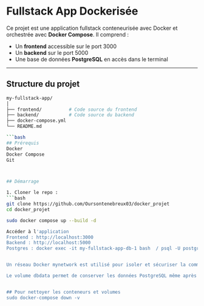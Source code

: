 # Fullstack App Dockerisée

Ce projet est une application fullstack conteneurisée avec Docker et orchestrée avec **Docker Compose**. Il comprend :

- Un **frontend** accessible sur le port 3000
- Un **backend** sur le port 5000
- Une base de données **PostgreSQL**  en accès dans le terminal

---
## Structure du projet

```bash
my-fullstack-app/
│
├── frontend/          # Code source du frontend
├── backend/           # Code source du backend
├── docker-compose.yml
└── README.md

```bash
## Prérequis 
Docker
Docker Compose
Git



## Démarrage

1. Cloner le repo :
```bash
git clone https://github.com/Oursontenebreux03/docker_projet
cd docker_projet

sudo docker compose up --build -d 

Accéder à l'application
Frontend : http://localhost:3000
Backend : http://localhost:5000
Postgres : docker exec -it my-fullstack-app-db-1 bash  / psql -U postgres -d mydb / \dt  (lister les tables) / \q / Quitter le conteneur : exit


Un réseau Docker mynetwork est utilisé pour isoler et sécuriser la communication entre les services.

Le volume dbdata permet de conserver les données PostgreSQL même après un arrêt des conteneurs.


## Pour nettoyer les conteneurs et volumes
sudo docker-compose down -v
